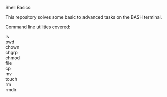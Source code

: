 Shell Basics:

This repository solves some basic to advanced tasks on the BASH terminal. 

Command line utilities covered:

ls  
pwd  
chown  
chgrp  
chmod  
file  
cp  
mv  
touch  
rm  
rmdir  
